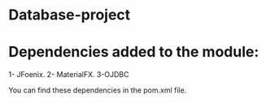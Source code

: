 # Database-project

# Dependencies added to the module:

1- JFoenix.
2- MaterialFX.
3-OJDBC

You can find these dependencies in the pom.xml file.

